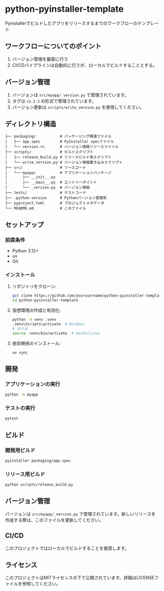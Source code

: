 # python-pyinstaller-template
Pyinstallerでビルドしたアプリをリリースするまでのワークフローのテンプレート

## ワークフローについてのポイント
1. バージョン管理を厳密に行う
2. CI/CDパイプラインは自動的に行うが、ローカルでビルドすることとする。

## バージョン管理

1. バージョンは `src/myapp/_version.py` で管理されています。
2. タグは `v1.2.3` の形式で管理されています。
3. バージョン更新は `scripts/write_version.py` を使用してください。

## ディレクトリ構造

```
├── packaging/           # パッケージング関連ファイル
│   ├── app.spec         # PyInstaller specファイル
│   └── version.rc       # バージョン情報リソースファイル
├── scripts/             # ビルドスクリプト
│   ├── release_build.py # リリースビルド用スクリプト
│   └── write_version.py # バージョン情報書き込みスクリプト
├── src/                 # ソースコード
│   └── myapp/           # アプリケーションパッケージ
│       ├── __init__.py
│       ├── __main__.py  # エントリーポイント
│       └── _version.py  # バージョン情報
├── tests/               # テストコード
├── .python-version      # Pythonバージョン管理用
├── pyproject.toml       # プロジェクトメタデータ
└── README.md            # このファイル
```
## セットアップ

### 前提条件
- Python 3.12+
- uv
- Git

### インストール

1. リポジトリをクローン:
   ```bash
   git clone https://github.com/yourusername/python-pyinstaller-template.git
   cd python-pyinstaller-template
   ```

2. 仮想環境の作成と有効化:
   ```bash
   python -m venv .venv
   .venv\Scripts\activate  # Windows
   # または
   source .venv/bin/activate  # macOS/Linux
   ```

3. 依存関係のインストール:
   ```bash
   uv sync
   ```

## 開発

### アプリケーションの実行

```bash
python -m myapp
```

### テストの実行

```bash
pytest
```

## ビルド

### 開発用ビルド

```bash
pyinstaller packaging/app.spec
```

### リリース用ビルド

```bash
python scripts/release_build.py
```

## バージョン管理

バージョンは `src/myapp/_version.py` で管理されています。新しいリリースを作成する際は、このファイルを更新してください。

## CI/CD

このプロジェクトではローカルでビルドすることを推奨します。

## ライセンス

このプロジェクトはMITライセンスの下で公開されています。詳細はLICENSEファイルを参照してください。